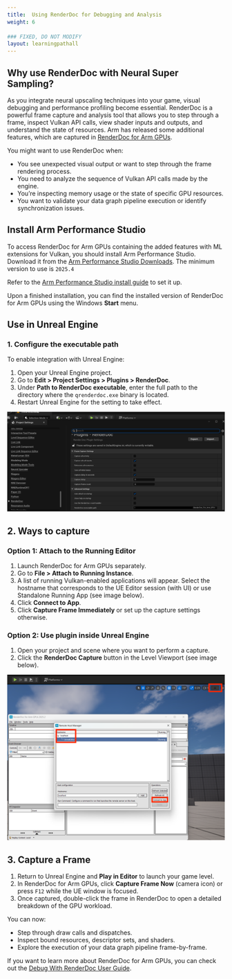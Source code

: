```yaml
---
title:  Using RenderDoc for Debugging and Analysis
weight: 6

### FIXED, DO NOT MODIFY
layout: learningpathall
---
```


## Why use RenderDoc with Neural Super Sampling?

As you integrate neural upscaling techniques into your game, visual debugging and performance profiling become essential. RenderDoc is a powerful frame capture and analysis tool that allows you to step through a frame, inspect Vulkan API calls, view shader inputs and outputs, and understand the state of resources. Arm has released some additional features, which are captured in [RenderDoc for Arm GPUs](https://developer.arm.com/Tools%20and%20Software/RenderDoc%20for%20Arm%20GPUs).

You might want to use RenderDoc when:

- You see unexpected visual output or want to step through the frame rendering process.
- You need to analyze the sequence of Vulkan API calls made by the engine.
- You’re inspecting memory usage or the state of specific GPU resources.
- You want to validate your data graph pipeline execution or identify synchronization issues.

## Install Arm Performance Studio

To access RenderDoc for Arm GPUs containing the added features with ML extensions for Vulkan, you should install Arm Performance Studio. Download it from the [Arm Performance Studio Downloads](https://developer.arm.com/Tools%20and%20Software/Arm%20Performance%20Studio#Downloads). The minimum version to use is `2025.4`

Refer to the [Arm Performance Studio install guide](/install-guides/ams) to set it up.

Upon a finished installation, you can find the installed version of RenderDoc for Arm GPUs using the Windows **Start** menu.

## Use in Unreal Engine

### 1. Configure the executable path

To enable integration with Unreal Engine:

1. Open your Unreal Engine project.
2. Go to **Edit > Project Settings > Plugins > RenderDoc**.
3. Under **Path to RenderDoc executable**, enter the full path to the directory where the `qrenderdoc.exe` binary is located.
4. Restart Unreal Engine for the setting to take effect.

![RenderDoc plugin path setup in Unreal Engine#center](./images/renderdoc_plugin_ue.png "Figure 7: Set the RenderDoc executable path in Unreal Engine plugin settings.")


## 2. Ways to capture

### Option 1: Attach to the Running Editor

1. Launch RenderDoc for Arm GPUs separately.
2. Go to **File > Attach to Running Instance**.
3. A list of running Vulkan-enabled applications will appear. Select the hostname that corresponds to the UE Editor session (with UI) or use Standalone Running App (see image below).
4. Click **Connect to App**.
5. Click **Capture Frame Immediately** or set up the capture settings otherwise.

### Option 2: Use plugin inside Unreal Engine
1. Open your project and scene where you want to perform a capture.
2. Click the **RenderDoc Capture** button in the Level Viewport (see image below).

![RenderDoc capture button in Unreal Engine Level Viewport, or Attach to Running Instance #center](./images/renderdoc.png "Figure 8: Two options to capture frames using RenderDoc with Unreal Engine.")

## 3. Capture a Frame

1. Return to Unreal Engine and **Play in Editor** to launch your game level.
2. In RenderDoc for Arm GPUs, click **Capture Frame Now** (camera icon) or press `F12` while the UE window is focused.
3. Once captured, double-click the frame in RenderDoc to open a detailed breakdown of the GPU workload.

You can now:

- Step through draw calls and dispatches.
- Inspect bound resources, descriptor sets, and shaders.
- Explore the execution of your data graph pipeline frame-by-frame.

If you want to learn more about RenderDoc for Arm GPUs, you can check out the [Debug With RenderDoc User Guide](https://developer.arm.com/documentation/109669/latest).
